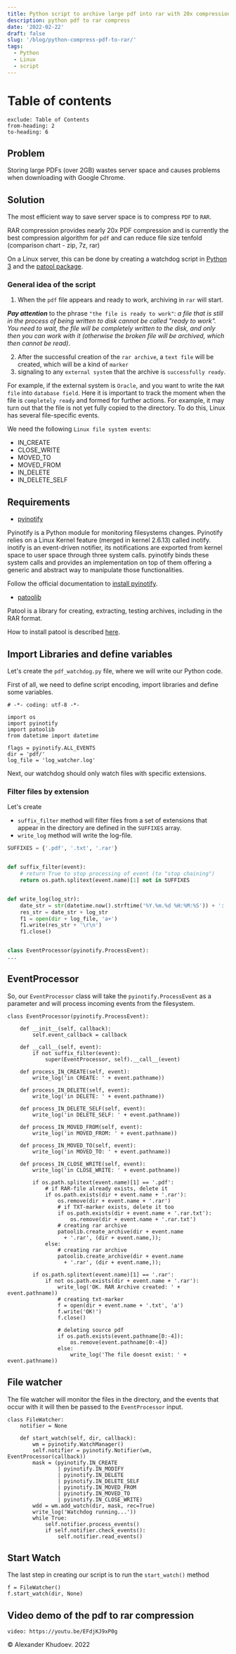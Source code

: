 ```yaml
---
title: Python script to archive large pdf into rar with 20x compression rate
description: python pdf to rar compress
date: '2022-02-22'
draft: false
slug: '/blog/python-compress-pdf-to-rar/'
tags:
  - Python
  - Linux
  - script
---
```


# Table of contents

```toc
exclude: Table of Contents
from-heading: 2
to-heading: 6
```

## Problem

Storing large PDFs (over 2GB) wastes server space and causes problems when downloading with Google Chrome.

## Solution

The most efficient way to save server space is to compress `PDF` to `RAR`.

RAR compression provides nearly 20x PDF compression and is currently the best compression algorithm for `pdf`
and can reduce file size tenfold
(comparison chart - zip, 7z, rar)

On a Linux server, this can be done by creating a watchdog script in [Python 3](https://www.python.org/downloads/)
and the [patool package](https://pypi.org/project/patool/).

### General idea of the script

1. When the `pdf` file appears and ready to work, archiving in `rar` will start.

**_Pay attention_** to the phrase `"the file is ready to work"`: _a file that is still in the process of being written
to disk cannot be called "ready to work". You need to wait, the file will be completely written to the disk, and only then you can work with it (otherwise the broken file will be archived, which then cannot be read)_.

2. After the successful creation of the `rar archive`, a `text file` will be created, which will be a kind of `marker`
3. signaling to any `external system` that the archive is `successfully ready`.

For example, if the external system is `Oracle`, and you want to write the `RAR file` into `database field`.
Here it is important to track the moment when the file is `completely ready` and formed for further actions.
For example, it may turn out that the file is not yet fully copied to the directory.
To do this, Linux has several file-specific events.

We need the following `Linux file system events`:

- IN_CREATE
- CLOSE_WRITE
- MOVED_TO
- MOVED_FROM
- IN_DELETE
- IN_DELETE_SELF

## Requirements

- [pyinotify](https://github.com/seb-m/pyinotify/wiki)

Pyinotify is a Python module for monitoring filesystems changes.
Pyinotify relies on a Linux Kernel feature (merged in kernel 2.6.13) called inotify.
inotify is an event-driven notifier, its notifications are exported from kernel space to user space through three
system calls. pyinotify binds these system calls and provides an implementation on top of them offering a generic and
abstract way to manipulate those functionalities.

Follow the official documentation to [install pyinotify](https://github.com/seb-m/pyinotify/wiki/Install).

- [patoolib](http://wummel.github.io/patool/)

Patool is a library for creating, extracting, testing archives, including in the RAR format.

How to install patool is described [here](https://github.com/wummel/patool/blob/master/doc/install.txt).

## Import Libraries and define variables

Let's create the `pdf_watchdog.py` file, where we will write our Python code.

First of all, we need to define script encoding, import libraries and define some variables.

```python:title=Header
# -*- coding: utf-8 -*-

import os
import pyinotify
import patoolib
from datetime import datetime

flags = pyinotify.ALL_EVENTS
dir = 'pdf/'
log_file = 'log_watcher.log'
```

Next, our watchdog should only watch files with specific extensions.

### Filter files by extension

Let's create

- `suffix_filter` method will filter files from a set of extensions that appear in the directory are defined in the `SUFFIXES` array.
- `write_log` method will write the log-file.

```python
SUFFIXES = {'.pdf', '.txt', '.rar'}


def suffix_filter(event):
    # return True to stop processing of event (to "stop chaining")
    return os.path.splitext(event.name)[1] not in SUFFIXES


def write_log(log_str):
    date_str = str(datetime.now().strftime('%Y.%m.%d %H:%M:%S')) + ': '
    res_str = date_str + log_str
    f1 = open(dir + log_file, 'a+')
    f1.write(res_str + '\r\n')
    f1.close()


class EventProcessor(pyinotify.ProcessEvent):
...
```

## EventProcessor

So, our `EventProcessor` class will take the `pyinotify.ProcessEvent` as a parameter and will process incoming events
from the filesystem.

```python:title=EventProcessor
class EventProcessor(pyinotify.ProcessEvent):

    def __init__(self, callback):
        self.event_callback = callback

    def __call__(self, event):
        if not suffix_filter(event):
            super(EventProcessor, self).__call__(event)

    def process_IN_CREATE(self, event):
        write_log('in CREATE: ' + event.pathname))

    def process_IN_DELETE(self, event):
        write_log('in DELETE: ' + event.pathname))

    def process_IN_DELETE_SELF(self, event):
        write_log('in DELETE_SELF: ' + event.pathname))

    def process_IN_MOVED_FROM(self, event):
        write_log('in MOVED_FROM: ' + event.pathname))

    def process_IN_MOVED_TO(self, event):
        write_log('in MOVED_TO: ' + event.pathname))

    def process_IN_CLOSE_WRITE(self, event):
        write_log('in CLOSE_WRITE: ' + event.pathname))

        if os.path.splitext(event.name)[1] == '.pdf':
            # if RAR-file already exists, delete it
            if os.path.exists(dir + event.name + '.rar'):
                os.remove(dir + event.name + '.rar')
                # if TXT-marker exists, delete it too
                if os.path.exists(dir + event.name + '.rar.txt'):
                    os.remove(dir + event.name + '.rar.txt')
                # creating rar archive
                patoolib.create_archive(dir + event.name
                  + '.rar', (dir + event.name,));
            else:
                # creating rar archive
                patoolib.create_archive(dir + event.name
                  + '.rar', (dir + event.name,));

        if os.path.splitext(event.name)[1] == '.rar':
            if not os.path.exists(dir + event.name + '.rar'):
                write_log('OK. RAR Archive created: ' + event.pathname))
                # creating txt-marker
                f = open(dir + event.name + '.txt', 'a')
                f.write('OK!')
                f.close()

                # deleting source pdf
                if os.path.exists(event.pathname[0:-4]):
                    os.remove(event.pathname[0:-4])
                else:
                    write_log('The file doesnt exist: ' + event.pathname))

```

## File watcher

The file watcher will monitor the files in the directory, and the events that occur with it will then be passed
to the `EventProcessor` input.

```python:title=FileWatcher
class FileWatcher:
    notifier = None

    def start_watch(self, dir, callback):
        wm = pyinotify.WatchManager()
        self.notifier = pyinotify.Notifier(wm, EventProcessor(callback))
        mask = (pyinotify.IN_CREATE
                | pyinotify.IN_MODIFY
                | pyinotify.IN_DELETE
                | pyinotify.IN_DELETE_SELF
                | pyinotify.IN_MOVED_FROM
                | pyinotify.IN_MOVED_TO
                | pyinotify.IN_CLOSE_WRITE)
        wdd = wm.add_watch(dir, mask, rec=True)
        write_log('Watchdog running...'))
        while True:
            self.notifier.process_events()
            if self.notifier.check_events():
                self.notifier.read_events()
```

## Start Watch

The last step in creating our script is to run the `start_watch()` method

```python:title=start_watch
f = FileWatcher()
f.start_watch(dir, None)
```

## Video demo of the pdf to rar compression

`video: https://youtu.be/EFdjKJ9xP0g`

© Alexander Khudoev. 2022
